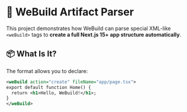 # 🧠 WeBuild Artifact Parser

This project demonstrates how WeBuild  can parse special XML-like `<weBuild>` tags to **create a full Next.js 15+ app structure automatically**.

## 📦 What Is It?

The format allows you to declare:

```xml
<weBuild action="create" fileName="app/page.tsx">
export default function Home() {
  return <h1>Hello, WeBuild!</h1>;
}
</weBuild>
